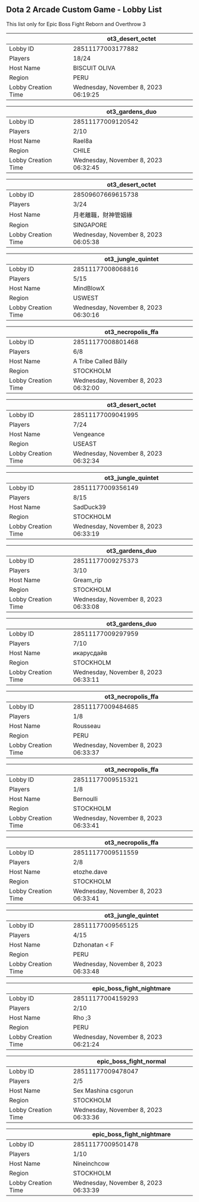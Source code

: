 ## Dota 2 Arcade Custom Game - Lobby List

This list only for Epic Boss Fight Reborn and Overthrow 3

|  | ot3_desert_octet |
| ------ | ------ |
| Lobby ID | 28511177003177882 |
| Players | 18/24 |
| Host Name | BISCUIT OLIVA |
| Region | PERU |
| Lobby Creation Time | Wednesday, November 8, 2023 06:19:25 |


|  | ot3_gardens_duo |
| ------ | ------ |
| Lobby ID | 28511177009120542 |
| Players | 2/10 |
| Host Name | Rael8a |
| Region | CHILE |
| Lobby Creation Time | Wednesday, November 8, 2023 06:32:45 |


|  | ot3_desert_octet |
| ------ | ------ |
| Lobby ID | 28509607669615738 |
| Players | 3/24 |
| Host Name | 月老離職，財神管姻緣 |
| Region | SINGAPORE |
| Lobby Creation Time | Wednesday, November 8, 2023 06:05:38 |


|  | ot3_jungle_quintet |
| ------ | ------ |
| Lobby ID | 28511177008068816 |
| Players | 5/15 |
| Host Name | MindBlowX |
| Region | USWEST |
| Lobby Creation Time | Wednesday, November 8, 2023 06:30:16 |


|  | ot3_necropolis_ffa |
| ------ | ------ |
| Lobby ID | 28511177008801468 |
| Players | 6/8 |
| Host Name | A Tribe Called Bålly |
| Region | STOCKHOLM |
| Lobby Creation Time | Wednesday, November 8, 2023 06:32:00 |


|  | ot3_desert_octet |
| ------ | ------ |
| Lobby ID | 28511177009041995 |
| Players | 7/24 |
| Host Name | Vengeance |
| Region | USEAST |
| Lobby Creation Time | Wednesday, November 8, 2023 06:32:34 |


|  | ot3_jungle_quintet |
| ------ | ------ |
| Lobby ID | 28511177009356149 |
| Players | 8/15 |
| Host Name | SadDuck39 |
| Region | STOCKHOLM |
| Lobby Creation Time | Wednesday, November 8, 2023 06:33:19 |


|  | ot3_gardens_duo |
| ------ | ------ |
| Lobby ID | 28511177009275373 |
| Players | 3/10 |
| Host Name | Gream_rip |
| Region | STOCKHOLM |
| Lobby Creation Time | Wednesday, November 8, 2023 06:33:08 |


|  | ot3_gardens_duo |
| ------ | ------ |
| Lobby ID | 28511177009297959 |
| Players | 7/10 |
| Host Name | икарусдайв |
| Region | STOCKHOLM |
| Lobby Creation Time | Wednesday, November 8, 2023 06:33:11 |


|  | ot3_necropolis_ffa |
| ------ | ------ |
| Lobby ID | 28511177009484685 |
| Players | 1/8 |
| Host Name | Rousseau |
| Region | PERU |
| Lobby Creation Time | Wednesday, November 8, 2023 06:33:37 |


|  | ot3_necropolis_ffa |
| ------ | ------ |
| Lobby ID | 28511177009515321 |
| Players | 1/8 |
| Host Name | Bernoulli |
| Region | STOCKHOLM |
| Lobby Creation Time | Wednesday, November 8, 2023 06:33:41 |


|  | ot3_necropolis_ffa |
| ------ | ------ |
| Lobby ID | 28511177009511559 |
| Players | 2/8 |
| Host Name | etozhe.dave |
| Region | STOCKHOLM |
| Lobby Creation Time | Wednesday, November 8, 2023 06:33:41 |


|  | ot3_jungle_quintet |
| ------ | ------ |
| Lobby ID | 28511177009565125 |
| Players | 4/15 |
| Host Name | Dzhonatan < F |
| Region | PERU |
| Lobby Creation Time | Wednesday, November 8, 2023 06:33:48 |


|  | epic_boss_fight_nightmare |
| ------ | ------ |
| Lobby ID | 28511177004159293 |
| Players | 2/10 |
| Host Name | Rho ;3 |
| Region | PERU |
| Lobby Creation Time | Wednesday, November 8, 2023 06:21:24 |


|  | epic_boss_fight_normal |
| ------ | ------ |
| Lobby ID | 28511177009478047 |
| Players | 2/5 |
| Host Name | Sex Mashina csgorun |
| Region | STOCKHOLM |
| Lobby Creation Time | Wednesday, November 8, 2023 06:33:36 |


|  | epic_boss_fight_nightmare |
| ------ | ------ |
| Lobby ID | 28511177009501478 |
| Players | 1/10 |
| Host Name | Nineinchcow |
| Region | STOCKHOLM |
| Lobby Creation Time | Wednesday, November 8, 2023 06:33:39 |


